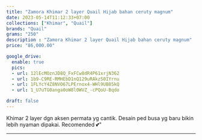 ```yaml
---
title: "Zamora Khimar 2 layer Quail Hijab bahan ceruty magnum"
date: 2023-05-14T11:12:33+07:00
collections: ["Khimar", "Quail"]
brands: "Quail"
grams: "250"
description : "Zamora Khimar 2 layer Quail Hijab bahan ceruty magnum"
price: "86,000.00"

google_drive:
  enable: true
  pics:
  - url: 12lEcMOznJD8Q_FxFCw8dR4P61xrjN362
  - url: 1b9-C9RE-RMHEbD1nQ129uRAkzS0IYrnu
  - url: 1FLYcY4Z8NVO67LPErnox4-WHl9UB85kQ
  - url: 1_U7uTG0anga0oW8l0WVZ_-cPQoU-Bqdo

draft: false
---
```


Khimar 2 layer dgn aksen permata yg cantik. Desain ped busa yg baru bikin lebih nyaman dipakai. Recomended 💕"

-----------      
  
